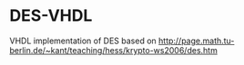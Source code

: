 # DES-VHDL
VHDL implementation of DES based on http://page.math.tu-berlin.de/~kant/teaching/hess/krypto-ws2006/des.htm
